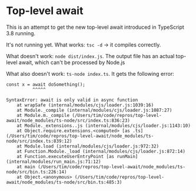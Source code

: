 # Top-level await

This is an attempt to get the new top-level await introduced in TypeScript 3.8 running.

It's not running yet.
What works: `tsc -d` -> it compiles correctly.

What doesn't work: `node dist/index.js`. The output file has an actual top-level await, which can't be processed by Node.js

What also doesn't work: `ts-node index.ts`. It gets the following error:

```
const x = await doSomething();
          ^^^^^

SyntaxError: await is only valid in async function
    at wrapSafe (internal/modules/cjs/loader.js:1039:16)
    at Module._compile (internal/modules/cjs/loader.js:1087:27)
    at Module.m._compile (/Users/tim/code/repros/top-level-await/node_modules/ts-node/src/index.ts:836:23)
    at Module._extensions..js (internal/modules/cjs/loader.js:1143:10)
    at Object.require.extensions.<computed> [as .ts] (/Users/tim/code/repros/top-level-await/node_modules/ts-node/src/index.ts:839:12)
    at Module.load (internal/modules/cjs/loader.js:972:32)
    at Function.Module._load (internal/modules/cjs/loader.js:872:14)
    at Function.executeUserEntryPoint [as runMain] (internal/modules/run_main.js:71:12)
    at main (/Users/tim/code/repros/top-level-await/node_modules/ts-node/src/bin.ts:226:14)
    at Object.<anonymous> (/Users/tim/code/repros/top-level-await/node_modules/ts-node/src/bin.ts:485:3)
```
